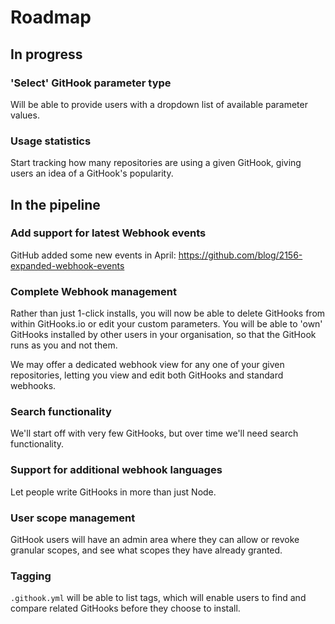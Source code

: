 # Roadmap

## In progress

### 'Select' GitHook parameter type
Will be able to provide users with a dropdown list of available parameter values.

### Usage statistics
Start tracking how many repositories are using a given GitHook, giving users an idea of a GitHook's popularity.

## In the pipeline

### Add support for latest Webhook events
GitHub added some new events in April: https://github.com/blog/2156-expanded-webhook-events

### Complete Webhook management
Rather than just 1-click installs, you will now be able to delete GitHooks from within GitHooks.io or edit your custom parameters. You will be able to 'own' GitHooks installed by other users in your organisation, so that the GitHook runs as you and not them.

We may offer a dedicated webhook view for any one of your given repositories, letting you view and edit both GitHooks and standard webhooks.

### Search functionality
We'll start off with very few GitHooks, but over time we'll need search functionality.

### Support for additional webhook languages
Let people write GitHooks in more than just Node.

### User scope management
GitHook users will have an admin area where they can allow or revoke granular scopes, and see what scopes they have already granted.

### Tagging
`.githook.yml` will be able to list tags, which will enable users to find and compare related GitHooks before they choose to install.
